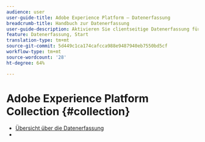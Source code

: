 ```yaml
---
audience: user
user-guide-title: Adobe Experience Platform – Datenerfassung
breadcrumb-title: Handbuch zur Datenerfassung
user-guide-description: Aktivieren Sie clientseitige Datenerfassung für Adobe Experience Platform Edge Network.
feature: Datenerfassung, Start
translation-type: tm+mt
source-git-commit: 5d449c1ca174cafcca988e9487940eb7550bd5cf
workflow-type: tm+mt
source-wordcount: '28'
ht-degree: 64%

---
```



# Adobe Experience Platform Collection {#collection}

- [Übersicht über die Datenerfassung](home.md)
- 
